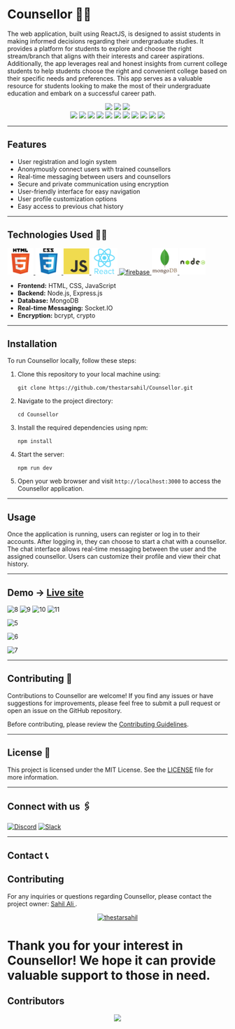 # Counsellor 👨‍🏫

The web application, built using ReactJS, is designed to assist students in making informed decisions regarding their undergraduate studies. It provides a platform for students to explore and choose the right stream/branch that aligns with their interests and career aspirations. Additionally, the app leverages real and honest insights from current college students to help students choose the right and convenient college based on their specific needs and preferences. This app serves as a valuable resource for students looking to make the most of their undergraduate education and embark on a successful career path.

<div align="center">
  <img src="https://forthebadge.com/images/badges/built-with-love.svg" />
  <img src="https://forthebadge.com/images/badges/uses-brains.svg" />
  <img src="https://forthebadge.com/images/badges/powered-by-responsibility.svg" />
  <br/>
  <img src="https://img.shields.io/github/repo-size/thestarsahil/Counsellor?style=for-the-badge" />
  <img src="https://img.shields.io/github/license/thestarsahil/Counsellor?style=for-the-badge" />
  <img src="https://img.shields.io/github/issues-closed-raw/thestarsahil/Counsellor?style=for-the-badge" />
  <img src="https://img.shields.io/github/issues/thestarsahil/Counsellor?style=for-the-badge" />
  <img src="https://img.shields.io/github/issues-closed/thestarsahil/Counsellor?style=for-the-badge" />
  <img src="https://img.shields.io/github/stars/thestarsahil/Counsellor?style=for-the-badge" />
  <img src="https://img.shields.io/github/forks/thestarsahil/Counsellor?style=for-the-badge" />
  <img src="https://img.shields.io/github/issues-pr/thestarsahil/Counsellor?style=for-the-badge" />
  <img src="https://img.shields.io/github/last-commit/thestarsahil/Counsellor?style=for-the-badge" />
  <img src="https://img.shields.io/github/contributors/thestarsahil/Counsellor?style=for-the-badge" />
  <img src="https://img.shields.io/github/issues-pr-closed-raw/thestarsahil/Counsellor?style=for-the-badge" />

</div>
<hr>

## Features

-  User registration and login system
-  Anonymously connect users with trained counsellors
-  Real-time messaging between users and counsellors
-  Secure and private communication using encryption
-  User-friendly interface for easy navigation
-  User profile customization options
-  Easy access to previous chat history

<hr>

## Technologies Used 👩‍💻

 <p><a href="https://www.w3.org/html/" target="_blank" rel="noreferrer"> <img src="https://raw.githubusercontent.com/devicons/devicon/master/icons/html5/html5-original-wordmark.svg" alt="html5" width="60" height="60"/> </a>   <a href="https://www.w3schools.com/css/" target="_blank" rel="noreferrer">
	<img src="https://raw.githubusercontent.com/devicons/devicon/master/icons/css3/css3-original-wordmark.svg" alt="css3" width="60" height="60"/> </a>   <a href="https://developer.mozilla.org/en-US/docs/Web/JavaScript" target="_blank" rel="noreferrer"> <img src="https://raw.githubusercontent.com/devicons/devicon/master/icons/javascript/javascript-original.svg" alt="javascript" width="60" height="60"/> </a>   <a href="https://reactjs.org/" target="_blank" rel="noreferrer"> <img src="https://raw.githubusercontent.com/devicons/devicon/master/icons/react/react-original-wordmark.svg" alt="react" width="60" height="60"/> </a>    <a href="https://firebase.google.com/" target="_blank" rel="noreferrer"> <img src="https://www.vectorlogo.zone/logos/firebase/firebase-icon.svg" alt="firebase" width="60" height="60"/> </a>   <a href="https://www.mongodb.com/" target="_blank" rel="noreferrer"> <img src="https://raw.githubusercontent.com/devicons/devicon/master/icons/mongodb/mongodb-original-wordmark.svg" alt="mongodb" width="60" height="60"/> </a>    <a href="https://nodejs.org" target="_blank" rel="noreferrer"> <img src="https://raw.githubusercontent.com/devicons/devicon/master/icons/nodejs/nodejs-original-wordmark.svg" alt="nodejs" width="60" height="60"/> </a>
</p>

-  **Frontend:** HTML, CSS, JavaScript
-  **Backend:** Node.js, Express.js
-  **Database:** MongoDB
-  **Real-time Messaging:** Socket.IO
-  **Encryption:** bcrypt, crypto

<hr>

## Installation

To run Counsellor locally, follow these steps:

1. Clone this repository to your local machine using:

   ```
   git clone https://github.com/thestarsahil/Counsellor.git
   ```

2. Navigate to the project directory:

   ```
   cd Counsellor
   ```

3. Install the required dependencies using npm:

   ```
   npm install
   ```

4. Start the server:

   ```
   npm run dev
   ```

5. Open your web browser and visit `http://localhost:3000` to access the Counsellor application.

<hr>

## Usage

Once the application is running, users can register or log in to their accounts. After logging in, they can choose to start a chat with a counsellor. The chat interface allows real-time messaging between the user and the assigned counsellor. Users can customize their profile and view their chat history.

<hr>

## Demo -> [Live site](https://counsellor-startup.netlify.app/)



![8](https://github.com/Counselllor/Counsellor-Web/assets/84167034/5af1c0ec-1cfe-4fc4-a0b1-78f1b147705d)
![9](https://github.com/Counselllor/Counsellor-Web/assets/84167034/18fa9adc-84d8-45e9-be7a-1db8f288bd57)
![10](https://github.com/Counselllor/Counsellor-Web/assets/84167034/a7cb258c-d1c0-4ddd-858f-760313edc2a7)
![11](https://github.com/Counselllor/Counsellor-Web/assets/84167034/c0f96ef1-84e3-44a3-82e8-1df100ee30fa)



![5](https://user-images.githubusercontent.com/84167034/218539171-2469465b-d840-4c10-99e9-df3af37c49d4.png)

![6](https://user-images.githubusercontent.com/84167034/218539183-e6cffd7d-08bc-45e9-a042-e7025172df8e.png)

![7](https://user-images.githubusercontent.com/84167034/218539211-7e425cb0-5bec-41b9-bee3-c419469f7828.png)

<hr>

## Contributing 🎉

Contributions to Counsellor are welcome! If you find any issues or have suggestions for improvements, please feel free to submit a pull request or open an issue on the GitHub repository.

Before contributing, please review the [Contributing Guidelines](CONTRIBUTING.md).

<hr>

## License 🪪

This project is licensed under the MIT License. See the [LICENSE](LICENSE) file for more information.

<hr>

## Connect with us 🖇️

[![Discord](https://discord.com/assets/3437c10597c1526c3dbd98c737c2bcae.svg)](https://discord.com/channels/1099745007172329592/1112438805589413909)
<a href="https://join.slack.com/t/counselllor/shared_invite/zt-1w7zos2td-lZBc_52HNvr8Jtvpt4gR5g" target="_blank" rel="noreferrer">
<img src="https://cdn.worldvectorlogo.com/logos/slack-new-logo.svg" alt="Slack" width="70" height="55">
</a>

<hr>

## Contact 📞

## Contributing 
For any inquiries or questions regarding Counsellor, please contact the project owner: [Sahil Ali ](https://github.com/thestarsahil).
<p align="center">
  <a href="https://github.com/thestarsahil">
    <img src="https://github.com/thestarsahil.png" width="120" height="120" alt="thestarsahil" />
  </a>
</p>


Thank you for your interest in Counsellor! We hope it can provide valuable support to those in need.
=======
## Contributors
<p align="center">
  <a href="https://github.com/thestarsahil/Counsellor/graphs/contributors">
  <img src="https://contrib.rocks/image?repo=thestarsahil/Counsellor" />
</a>
</p>
